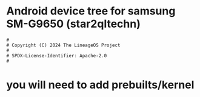 # Android device tree for samsung SM-G9650 (star2qltechn)

```
#
# Copyright (C) 2024 The LineageOS Project
#
# SPDX-License-Identifier: Apache-2.0
#
```
# you will need to add prebuilts/kernel
